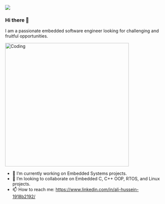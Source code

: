 ![](https://komarev.com/ghpvc/?username=AliiHussein&style=plastic&color=D83B7D)

### Hi there 👋
I am a passionate embedded software engineer looking for challenging and fruitful opportunities.

<img alt="Coding" width="400" src="https://camo.githubusercontent.com/a4c584bce1c41271485d28f92aaf9f581b3c88b68ca723b6edfd58b4ba988c2b/68747470733a2f2f63646e2e6472696262626c652e636f6d2f75736572732f313138373833362f73637265656e73686f74732f363533393432392f70726f6772616d65722e676966">


- 🌱 I’m currently working on Embedded Systems projects.
- 👯 I’m looking to collaborate on Embedded C, C++ OOP, RTOS, and Linux projects.
- 📫 How to reach me: https://www.linkedin.com/in/ali-hussein-1918b2192/




<!--
## 📊 My Top Languages
![Top Langs](https://github-readme-stats.vercel.app/api/top-langs/?username=AliiHussein&layout=compact&theme=radical)

**AliiHussein/AliiHussein** is a ✨ _special_ ✨ repository because its `README.md` (this file) appears on your GitHub profile.
-->
